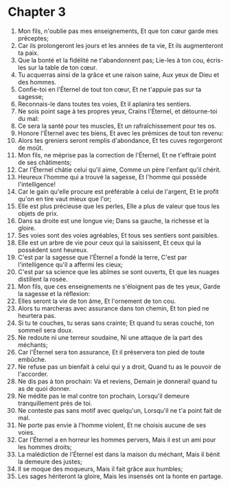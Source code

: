 # Chapter 3

1. Mon fils, n'oublie pas mes enseignements, Et que ton cœur garde mes préceptes;
2. Car ils prolongeront les jours et les années de ta vie, Et ils augmenteront ta paix.
3. Que la bonté et la fidélité ne t'abandonnent pas; Lie-les à ton cou, écris-les sur la table de ton cœur.
4. Tu acquerras ainsi de la grâce et une raison saine, Aux yeux de Dieu et des hommes.
5. Confie-toi en l'Éternel de tout ton cœur, Et ne t'appuie pas sur ta sagesse;
6. Reconnais-le dans toutes tes voies, Et il aplanira tes sentiers.
7. Ne sois point sage à tes propres yeux, Crains l'Éternel, et détourne-toi du mal:
8. Ce sera la santé pour tes muscles, Et un rafraîchissement pour tes os.
9. Honore l'Éternel avec tes biens, Et avec les prémices de tout ton revenu:
10. Alors tes greniers seront remplis d'abondance, Et tes cuves regorgeront de moût.
11. Mon fils, ne méprise pas la correction de l'Éternel, Et ne t'effraie point de ses châtiments;
12. Car l'Éternel châtie celui qu'il aime, Comme un père l'enfant qu'il chérit.
13. Heureux l'homme qui a trouvé la sagesse, Et l'homme qui possède l'intelligence!
14. Car le gain qu'elle procure est préférable à celui de l'argent, Et le profit qu'on en tire vaut mieux que l'or;
15. Elle est plus précieuse que les perles, Elle a plus de valeur que tous les objets de prix.
16. Dans sa droite est une longue vie; Dans sa gauche, la richesse et la gloire.
17. Ses voies sont des voies agréables, Et tous ses sentiers sont paisibles.
18. Elle est un arbre de vie pour ceux qui la saisissent, Et ceux qui la possèdent sont heureux.
19. C'est par la sagesse que l'Éternel a fondé la terre, C'est par l'intelligence qu'il a affermi les cieux;
20. C'est par sa science que les abîmes se sont ouverts, Et que les nuages distillent la rosée.
21. Mon fils, que ces enseignements ne s'éloignent pas de tes yeux, Garde la sagesse et la réflexion:
22. Elles seront la vie de ton âme, Et l'ornement de ton cou.
23. Alors tu marcheras avec assurance dans ton chemin, Et ton pied ne heurtera pas.
24. Si tu te couches, tu seras sans crainte; Et quand tu seras couché, ton sommeil sera doux.
25. Ne redoute ni une terreur soudaine, Ni une attaque de la part des méchants;
26. Car l'Éternel sera ton assurance, Et il préservera ton pied de toute embûche.
27. Ne refuse pas un bienfait à celui qui y a droit, Quand tu as le pouvoir de l'accorder.
28. Ne dis pas à ton prochain: Va et reviens, Demain je donnerai! quand tu as de quoi donner.
29. Ne médite pas le mal contre ton prochain, Lorsqu'il demeure tranquillement près de toi.
30. Ne conteste pas sans motif avec quelqu'un, Lorsqu'il ne t'a point fait de mal.
31. Ne porte pas envie à l'homme violent, Et ne choisis aucune de ses voies.
32. Car l'Éternel a en horreur les hommes pervers, Mais il est un ami pour les hommes droits;
33. La malédiction de l'Éternel est dans la maison du méchant, Mais il bénit la demeure des justes;
34. Il se moque des moqueurs, Mais il fait grâce aux humbles;
35. Les sages hériteront la gloire, Mais les insensés ont la honte en partage.

